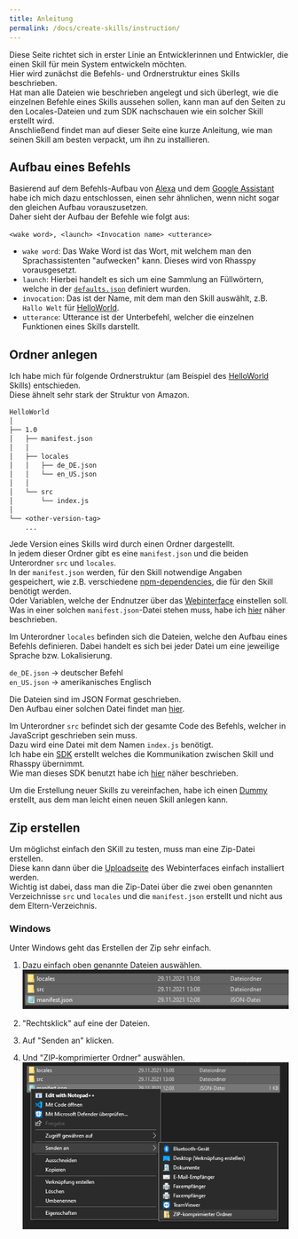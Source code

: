 ```yaml
---
title: Anleitung
permalink: /docs/create-skills/instruction/
---
```


Diese Seite richtet sich in erster Linie an Entwicklerinnen und Entwickler, die einen Skill für mein System entwickeln möchten.  
Hier wird zunächst die Befehls- und Ordnerstruktur eines Skills beschrieben.  
Hat man alle Dateien wie beschrieben angelegt und sich überlegt, wie die einzelnen Befehle eines Skills aussehen sollen, kann man auf den Seiten zu den Locales-Dateien und zum SDK nachschauen wie ein solcher Skill erstellt wird.   
Anschließend findet man auf dieser Seite eine kurze Anleitung, wie man seinen Skill am besten verpackt, um ihn zu installieren. 

## Aufbau eines Befehls

Basierend auf dem Befehls-Aufbau von [Alexa](./../evaluation/amazonalexa.md) und dem [Google Assistant](./../evaluation/googleassistant.md) habe ich mich dazu entschlossen, einen sehr ähnlichen, wenn nicht sogar den gleichen Aufbau vorauszusetzen.  
Daher sieht der Aufbau der Befehle wie folgt aus:

``<wake word>, <launch> <Invocation name> <utterance>``

- ``wake word``: Das Wake Word ist das Wort, mit welchem man den Sprachassistenten "aufwecken" kann. Dieses wird von Rhasspy vorausgesetzt.
- ``launch``: Hierbei handelt es sich um eine Sammlung an Füllwörtern, welche in der [``defaults.json``](https://github.com/fwehn/pp-voiceassistant/blob/main/src/client/defaults.json) definiert wurden.
- ``invocation``: Das ist der Name, mit dem man den Skill auswählt, z.B. ``Hallo Welt`` für [HelloWorld](https://github.com/fwehn/pp-voiceassistant/blob/main/src/server/skills/HelloWorld/1.0/src/index.js).
- ``utterance``: Utterance ist der Unterbefehl, welcher die einzelnen Funktionen eines Skills darstellt.


## Ordner anlegen

Ich habe mich für folgende Ordnerstruktur (am Beispiel des [HelloWorld](https://github.com/fwehn/pp-voiceassistant/blob/main/src/server/skills/HelloWorld/1.0/src/index.js) Skills) entschieden.  
Diese ähnelt sehr stark der Struktur von Amazon.

```
HelloWorld   
│
├── 1.0
│   ├── manifest.json
│   │
│   ├── locales
│   │   ├── de_DE.json
│   │   └── en_US.json
│   │
│   └── src
│       └── index.js
│
└── <other-version-tag>
    ...
```

Jede Version eines Skills wird durch einen Ordner dargestellt.  
In jedem dieser Ordner gibt es eine ``manifest.json`` und die beiden Unterordner ``src`` und ``locales``.  
In der ``manifest.json`` werden, für den Skill notwendige Angaben gespeichert, wie z.B. verschiedene [npm-dependencies](https://docs.npmjs.com/cli/v7/configuring-npm/package-json#dependencies), die für den Skill benötigt werden.  
Oder Variablen, welche der Endnutzer über das [Webinterface](./../client/webinterface.md#details) einstellen soll.  
Was in einer solchen ``manifest.json``-Datei stehen muss, habe ich [hier](./manifest.md) näher beschrieben.

Im Unterordner ``locales`` befinden sich die Dateien, welche den Aufbau eines Befehls definieren. Dabei handelt es sich bei jeder Datei um eine jeweilige Sprache bzw. Lokalisierung.

``de_DE.json`` -> deutscher Befehl  
``en_US.json`` -> amerikanisches Englisch

Die Dateien sind im JSON Format geschrieben.  
Den Aufbau einer solchen Datei findet man [hier](./locales.md).

Im Unterordner ``src`` befindet sich der gesamte Code des Befehls, welcher in JavaScript geschrieben sein muss.  
Dazu wird eine Datei mit dem Namen ``index.js`` benötigt.  
Ich habe ein [SDK](https://github.com/fwehn/pp-voiceassistant/tree/main/src/sdk) erstellt welches die Kommunikation zwischen Skill und Rhasspy übernimmt.  
Wie man dieses SDK benutzt habe ich [hier](./sdk.md) näher beschrieben.

Um die Erstellung neuer Skills zu vereinfachen, habe ich einen [Dummy](https://github.com/fwehn/pp-voiceassistant/tree/main/src/server/skills/_dummy) erstellt, aus dem man leicht einen neuen Skill anlegen kann.  

## Zip erstellen
Um möglichst einfach den SKill zu testen, muss man eine Zip-Datei erstellen.  
Diese kann dann über die [Uploadseite](./../client/webinterface.md#upload) des Webinterfaces einfach installiert werden.  
Wichtig ist dabei, dass man die Zip-Datei über die zwei oben genannten Verzeichnisse ``src`` und ``locales`` und die ``manifest.json`` erstellt und nicht aus dem Eltern-Verzeichnis.

### Windows
Unter Windows geht das Erstellen der Zip sehr einfach.  
1. Dazu einfach oben genannte Dateien auswählen.  
![Dateien auswählen](./../../assets/img/Zip-Windows/dateienAuswaehlen.png)  

2. "Rechtsklick" auf eine der Dateien.
3. Auf "Senden an" klicken.  
4. Und "ZIP-komprimierter Ordner" auswählen.  
![Zip erstellen](./../../assets/img/Zip-Windows/zip-erstellen.png)  
